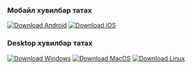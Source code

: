 ### Мобайл хувилбар татах

[![Download Android](https://raw.githubusercontent.com/tamgapoker/tamgapoker.github.io/master/images/android-64.png "Download Android")](https://drive.google.com/file/d/1ybqROktvTGBapz8DSPsAZip1bKsmDFsM/view?usp=sharing "Download Android")
[![Download iOS](https://raw.githubusercontent.com/tamgapoker/tamgapoker.github.io/master/images/ios-64.png "Download iOS")](https://drive.google.com/file/d/1ybqROktvTGBapz8DSPsAZip1bKsmDFsM/view?usp=sharing "Download iOS")

### Desktop хувилбар татах

[![Download Windows](https://raw.githubusercontent.com/tamgapoker/tamgapoker.github.io/master/images/windows-64.png "Download Windows")](https://drive.google.com/file/d/1ybqROktvTGBapz8DSPsAZip1bKsmDFsM/view?usp=sharing "Download Windows")
[![Download MacOS](https://raw.githubusercontent.com/tamgapoker/tamgapoker.github.io/master/images/macos-64.png "Download MacOS")](https://drive.google.com/file/d/1ybqROktvTGBapz8DSPsAZip1bKsmDFsM/view?usp=sharing "Download MacOS")
[![Download Linux](https://raw.githubusercontent.com/tamgapoker/tamgapoker.github.io/master/images/linux-64.png "Download Linux")](https://drive.google.com/file/d/1ybqROktvTGBapz8DSPsAZip1bKsmDFsM/view?usp=sharing "Download Linux")



